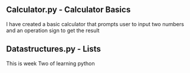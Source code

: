 ## Calculator.py - Calculator Basics
 
I have created a basic calculator that prompts user to input two numbers and an operation sign to get the result

## Datastructures.py - Lists

This is week Two of learning python
